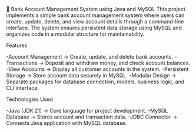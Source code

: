 🏦 Bank Account Management System using Java and MySQL
  This project implements a simple bank account management system where users can create, update, delete, and view account details through a command-line interface. The system ensures persistent data storage using MySQL and organizes code in a modular structure for maintainability.

Features

 -Account Management → Create, update, and delete bank accounts.
 -Transactions → Deposit and withdraw money, and check account balances.
 -View Accounts → Display all customer accounts in the system.
 -Persistent Storage → Store account data securely in MySQL.
 -Modular Design → Separate packages for database connection, models, business logic, and CLI interface.

Technologies Used

 -Java (JDK 21) → Core language for project development.
 -MySQL Database → Stores account and transaction data.
 -JDBC Connector → Connects Java application with MySQL database.
